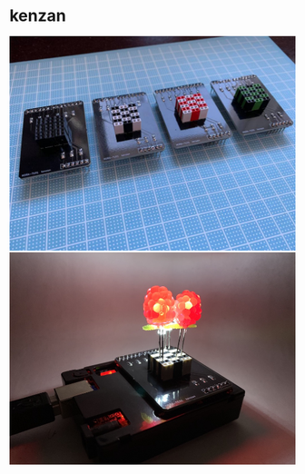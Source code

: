 # kenzan

![sample](https://raw.githubusercontent.com/kitazaki/kenzan/main/sample1.jpg)
![demo](https://raw.githubusercontent.com/kitazaki/kenzan/main/demo1.png)
